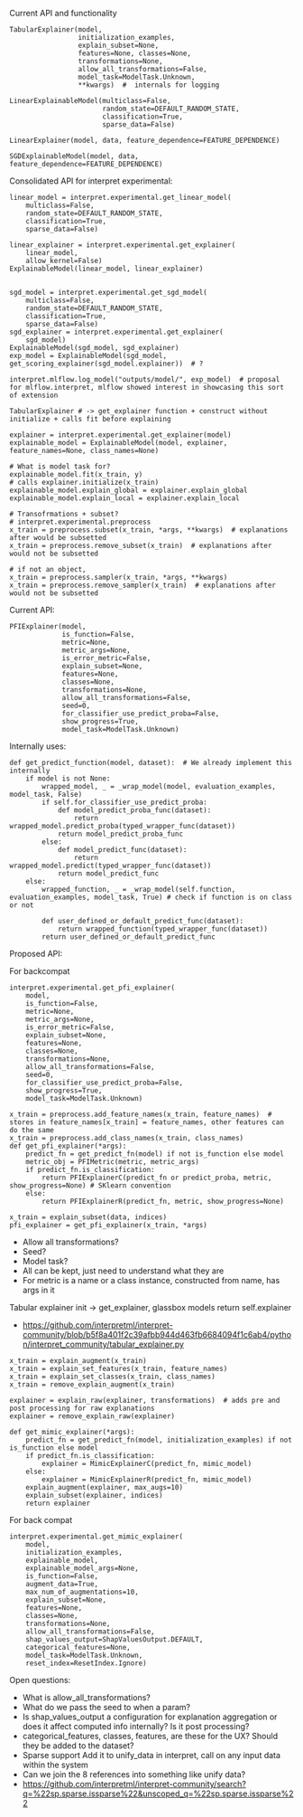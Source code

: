 Current API and functionality
```
TabularExplainer(model,
                 initialization_examples,
                 explain_subset=None,
                 features=None, classes=None,
                 transformations=None,
                 allow_all_transformations=False,
                 model_task=ModelTask.Unknown,
                 **kwargs)  #  internals for logging

LinearExplainableModel(multiclass=False,
                       random_state=DEFAULT_RANDOM_STATE,
                       classification=True,
                       sparse_data=False)

LinearExplainer(model, data, feature_dependence=FEATURE_DEPENDENCE)

SGDExplainableModel(model, data, feature_dependence=FEATURE_DEPENDENCE)
```


Consolidated API for interpret experimental:

```
linear_model = interpret.experimental.get_linear_model(
    multiclass=False,
    random_state=DEFAULT_RANDOM_STATE,
    classification=True,
    sparse_data=False)

linear_explainer = interpret.experimental.get_explainer(
    linear_model,
    allow_kernel=False)
ExplainableModel(linear_model, linear_explainer)


sgd_model = interpret.experimental.get_sgd_model(
    multiclass=False,
    random_state=DEFAULT_RANDOM_STATE,
    classification=True,
    sparse_data=False)
sgd_explainer = interpret.experimental.get_explainer(
    sgd_model)
ExplainableModel(sgd_model, sgd_explainer)
exp_model = ExplainableModel(sgd_model, get_scoring_explainer(sgd_model.explainer))  # ?

interpret.mlflow.log_model("outputs/model/", exp_model)  # proposal for mlflow.interpret, mlflow showed interest in showcasing this sort of extension

TabularExplainer # -> get_explainer function + construct without initialize + calls fit before explaining

explainer = interpret.experimental.get_explainer(model)
explainable_model = ExplainableModel(model, explainer, feature_names=None, class_names=None)

# What is model task for?
explainable_model.fit(x_train, y)
# calls explainer.initialize(x_train)
explainable_model.explain_global = explainer.explain_global
explainable_model.explain_local = explainer.explain_local

# Transofrmations + subset?
# interpret.experimental.preprocess
x_train = preprocess.subset(x_train, *args, **kwargs)  # explanations after would be subsetted
x_train = preprocess.remove_subset(x_train)  # explanations after would not be subsetted

# if not an object,
x_train = preprocess.sampler(x_train, *args, **kwargs)
x_train = preprocess.remove_sampler(x_train)  # explanations after would not be subsetted
```



Current API:
```
PFIExplainer(model,
             is_function=False,
             metric=None,
             metric_args=None,
             is_error_metric=False,
             explain_subset=None,
             features=None,
             classes=None,
             transformations=None,
             allow_all_transformations=False,
             seed=0,
             for_classifier_use_predict_proba=False,
             show_progress=True,
             model_task=ModelTask.Unknown)
```
Internally uses:
```
def get_predict_function(model, dataset):  # We already implement this internally
    if model is not None:
        wrapped_model, _ = _wrap_model(model, evaluation_examples, model_task, False)
        if self.for_classifier_use_predict_proba:
            def model_predict_proba_func(dataset):
                return wrapped_model.predict_proba(typed_wrapper_func(dataset))
            return model_predict_proba_func
        else:
            def model_predict_func(dataset):
                return wrapped_model.predict(typed_wrapper_func(dataset))
            return model_predict_func
    else:
        wrapped_function, _ = _wrap_model(self.function, evaluation_examples, model_task, True) # check if function is on class or not

        def user_defined_or_default_predict_func(dataset):
            return wrapped_function(typed_wrapper_func(dataset))
        return user_defined_or_default_predict_func
```

Proposed API:

For backcompat
```
interpret.experimental.get_pfi_explainer(
    model,
    is_function=False,
    metric=None,
    metric_args=None,
    is_error_metric=False,
    explain_subset=None,
    features=None,
    classes=None,
    transformations=None,
    allow_all_transformations=False,
    seed=0,
    for_classifier_use_predict_proba=False,
    show_progress=True,
    model_task=ModelTask.Unknown)

x_train = preprocess.add_feature_names(x_train, feature_names)  # stores in feature_names[x_train] = feature_names, other features can do the same
x_train = preprocess.add_class_names(x_train, class_names)
def get_pfi_explainer(*args):
    predict_fn = get_predict_fn(model) if not is_function else model
    metric_obj = PFIMetric(metric, metric_args)
    if predict_fn.is_classification:
        return PFIExplainerC(predict_fn or predict_proba, metric, show_progress=None) # SKlearn convention
    else:
        return PFIExplainerR(predict_fn, metric, show_progress=None)

x_train = explain_subset(data, indices)
pfi_explainer = get_pfi_explainer(x_train, *args)

```
- Allow all transformations?
- Seed?
- Model task?
- All can be kept, just need to understand what they are
- For metric is a name or a class instance, constructed from name, has args in it



Tabular explainer init -> get_explainer, glassbox models return self.explainer
- https://github.com/interpretml/interpret-community/blob/b5f8a401f2c39afbb944d463fb6684094f1c6ab4/python/interpret_community/tabular_explainer.py


```
x_train = explain_augment(x_train)
x_train = explain_set_features(x_train, feature_names)
x_train = explain_set_classes(x_train, class_names)
x_train = remove_explain_augment(x_train)

explainer = explain_raw(explainer, transformations)  # adds pre and post processing for raw explanations
explainer = remove_explain_raw(explainer)

def get_mimic_explainer(*args):
    predict_fn = get_predict_fn(model, initialization_examples) if not is_function else model
    if predict_fn.is_classification:
        explainer = MimicExplainerC(predict_fn, mimic_model)
    else:
        explainer = MimicExplainerR(predict_fn, mimic_model)
    explain_augment(explainer, max_augs=10)
    explain_subset(explainer, indices)
    return explainer
```

For back compat
```
interpret.experimental.get_mimic_explainer(
    model,
    initialization_examples,
    explainable_model,
    explainable_model_args=None,
    is_function=False,
    augment_data=True,
    max_num_of_augmentations=10,
    explain_subset=None,
    features=None,
    classes=None,
    transformations=None,
    allow_all_transformations=False,
    shap_values_output=ShapValuesOutput.DEFAULT,
    categorical_features=None,
    model_task=ModelTask.Unknown,
    reset_index=ResetIndex.Ignore)
```


Open questions:
- What is allow_all_transformations?
- What do we pass the seed to when a param?
- Is shap_values_output a configuration for explanation aggregation or does it affect computed info internally? Is it post processing?
- categorical_features, classes, features, are these for the UX? Should they be added to the dataset?
- Sparse support Add it to unify_data in interpret, call on any input data within the system
- Can we join the 8 references into something like unify data?
- https://github.com/interpretml/interpret-community/search?q=%22sp.sparse.issparse%22&unscoped_q=%22sp.sparse.issparse%22
